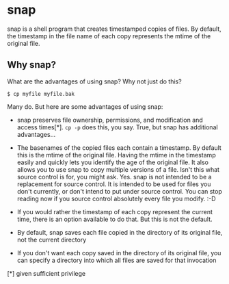 # snap

snap is a shell program that creates timestamped copies of files.  By default, the timestamp in the file name of each copy represents the mtime of the original file.

## Why snap?

What are the advantages of using snap?  Why not just do this?

```$ cp myfile myfile.bak```

Many do.  But here are some advantages of using snap:

* snap preserves file ownership, permissions, and modification and access times[*].  `cp -p` does this, you say.  True, but snap has additional advantages...

* The basenames of the copied files each contain a timestamp.  By default this is the mtime of the original file.  Having the mtime in the timestamp easily and quickly lets you identify the age of the original file.  It also allows you to use snap to copy multiple versions of a file.  Isn't this what source control is for, you might ask.  Yes.  snap is not intended to be a replacement for source control.  It is intended to be used for files you don't currently, or don't intend to put under source control.  You can stop reading now if you source control absolutely every file you modify. :-D

* If you would rather the timestamp of each copy represent the current time, there is an option available to do that.  But this is not the default.

* By default, snap saves each file copied in the directory of its original file, not the current directory

* If you don't want each copy saved in the directory of its original file, you can specify a directory into which all files are saved for that invocation

[*] given sufficient privilege
